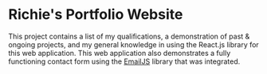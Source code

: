 # Richie's Portfolio Website

This project contains a list of my qualifications, a demonstration of past & ongoing projects, and my general knowledge in using the React.js library for this web application. This web application also demonstrates a fully functioning contact form using the [EmailJS](https://www.emailjs.com/) library that was integrated.
